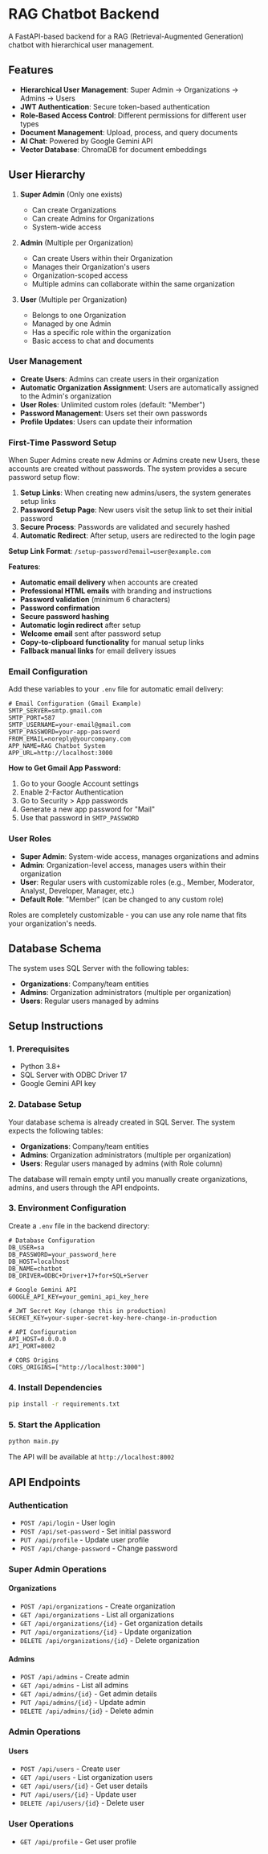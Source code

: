 # RAG Chatbot Backend

A FastAPI-based backend for a RAG (Retrieval-Augmented Generation) chatbot with hierarchical user management.

## Features

- **Hierarchical User Management**: Super Admin → Organizations → Admins → Users
- **JWT Authentication**: Secure token-based authentication
- **Role-Based Access Control**: Different permissions for different user types
- **Document Management**: Upload, process, and query documents
- **AI Chat**: Powered by Google Gemini API
- **Vector Database**: ChromaDB for document embeddings

## User Hierarchy

1. **Super Admin** (Only one exists)

   - Can create Organizations
   - Can create Admins for Organizations
   - System-wide access

2. **Admin** (Multiple per Organization)

   - Can create Users within their Organization
   - Manages their Organization's users
   - Organization-scoped access
   - Multiple admins can collaborate within the same organization

3. **User** (Multiple per Organization)

   - Belongs to one Organization
   - Managed by one Admin
   - Has a specific role within the organization
   - Basic access to chat and documents

### User Management

- **Create Users**: Admins can create users in their organization
- **Automatic Organization Assignment**: Users are automatically assigned to the Admin's organization
- **User Roles**: Unlimited custom roles (default: "Member")
- **Password Management**: Users set their own passwords
- **Profile Updates**: Users can update their information

### First-Time Password Setup

When Super Admins create new Admins or Admins create new Users, these accounts are created without passwords. The system provides a secure password setup flow:

1. **Setup Links**: When creating new admins/users, the system generates setup links
2. **Password Setup Page**: New users visit the setup link to set their initial password
3. **Secure Process**: Passwords are validated and securely hashed
4. **Automatic Redirect**: After setup, users are redirected to the login page

**Setup Link Format**: `/setup-password?email=user@example.com`

**Features**:

- **Automatic email delivery** when accounts are created
- **Professional HTML emails** with branding and instructions
- **Password validation** (minimum 6 characters)
- **Password confirmation**
- **Secure password hashing**
- **Automatic login redirect** after setup
- **Welcome email** sent after password setup
- **Copy-to-clipboard functionality** for manual setup links
- **Fallback manual links** for email delivery issues

### Email Configuration

Add these variables to your `.env` file for automatic email delivery:

```env
# Email Configuration (Gmail Example)
SMTP_SERVER=smtp.gmail.com
SMTP_PORT=587
SMTP_USERNAME=your-email@gmail.com
SMTP_PASSWORD=your-app-password
FROM_EMAIL=noreply@yourcompany.com
APP_NAME=RAG Chatbot System
APP_URL=http://localhost:3000
```

**How to Get Gmail App Password:**

1. Go to your Google Account settings
2. Enable 2-Factor Authentication
3. Go to Security > App passwords
4. Generate a new app password for "Mail"
5. Use that password in `SMTP_PASSWORD`

### User Roles

- **Super Admin**: System-wide access, manages organizations and admins
- **Admin**: Organization-level access, manages users within their organization
- **User**: Regular users with customizable roles (e.g., Member, Moderator, Analyst, Developer, Manager, etc.)
- **Default Role**: "Member" (can be changed to any custom role)

Roles are completely customizable - you can use any role name that fits your organization's needs.

## Database Schema

The system uses SQL Server with the following tables:

- **Organizations**: Company/team entities
- **Admins**: Organization administrators (multiple per organization)
- **Users**: Regular users managed by admins

## Setup Instructions

### 1. Prerequisites

- Python 3.8+
- SQL Server with ODBC Driver 17
- Google Gemini API key

### 2. Database Setup

Your database schema is already created in SQL Server. The system expects the following tables:

- **Organizations**: Company/team entities
- **Admins**: Organization administrators (multiple per organization)
- **Users**: Regular users managed by admins (with Role column)

The database will remain empty until you manually create organizations, admins, and users through the API endpoints.

### 3. Environment Configuration

Create a `.env` file in the backend directory:

```env
# Database Configuration
DB_USER=sa
DB_PASSWORD=your_password_here
DB_HOST=localhost
DB_NAME=chatbot
DB_DRIVER=ODBC+Driver+17+for+SQL+Server

# Google Gemini API
GOOGLE_API_KEY=your_gemini_api_key_here

# JWT Secret Key (change this in production)
SECRET_KEY=your-super-secret-key-here-change-in-production

# API Configuration
API_HOST=0.0.0.0
API_PORT=8002

# CORS Origins
CORS_ORIGINS=["http://localhost:3000"]
```

### 4. Install Dependencies

```bash
pip install -r requirements.txt
```

### 5. Start the Application

```bash
python main.py
```

The API will be available at `http://localhost:8002`

## API Endpoints

### Authentication

- `POST /api/login` - User login
- `POST /api/set-password` - Set initial password
- `PUT /api/profile` - Update user profile
- `POST /api/change-password` - Change password

### Super Admin Operations

#### Organizations

- `POST /api/organizations` - Create organization
- `GET /api/organizations` - List all organizations
- `GET /api/organizations/{id}` - Get organization details
- `PUT /api/organizations/{id}` - Update organization
- `DELETE /api/organizations/{id}` - Delete organization

#### Admins

- `POST /api/admins` - Create admin
- `GET /api/admins` - List all admins
- `GET /api/admins/{id}` - Get admin details
- `PUT /api/admins/{id}` - Update admin
- `DELETE /api/admins/{id}` - Delete admin

### Admin Operations

#### Users

- `POST /api/users` - Create user
- `GET /api/users` - List organization users
- `GET /api/users/{id}` - Get user details
- `PUT /api/users/{id}` - Update user
- `DELETE /api/users/{id}` - Delete user

### User Operations

- `GET /api/profile` - Get user profile
